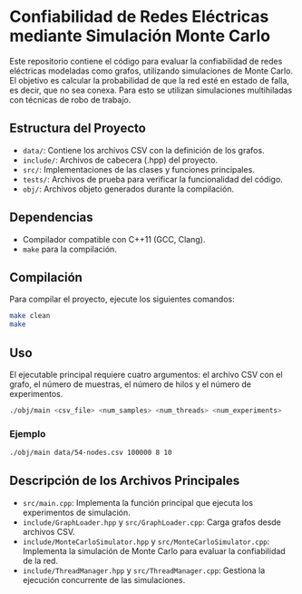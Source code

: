 # Confiabilidad de Redes Eléctricas mediante Simulación Monte Carlo

Este repositorio contiene el código para evaluar la confiabilidad de redes eléctricas modeladas como grafos, utilizando simulaciones de Monte Carlo. El objetivo es calcular la probabilidad de que la red esté en estado de falla, es decir, que no sea conexa. Para esto se utilizan simulaciones multihiladas con técnicas de robo de trabajo.

## Estructura del Proyecto

- `data/`: Contiene los archivos CSV con la definición de los grafos.
- `include/`: Archivos de cabecera (.hpp) del proyecto.
- `src/`: Implementaciones de las clases y funciones principales.
- `tests/`: Archivos de prueba para verificar la funcionalidad del código.
- `obj/`: Archivos objeto generados durante la compilación.

## Dependencias

- Compilador compatible con C++11 (GCC, Clang).
- `make` para la compilación.

## Compilación

Para compilar el proyecto, ejecute los siguientes comandos:

```sh
make clean
make
```

## Uso
El ejecutable principal requiere cuatro argumentos: el archivo CSV con el grafo, el número de muestras, el número de hilos y el número de experimentos.

```sh
./obj/main <csv_file> <num_samples> <num_threads> <num_experiments>
```

### Ejemplo

```sh
./obj/main data/54-nodes.csv 100000 8 10
```

## Descripción de los Archivos Principales
- `src/main.cpp`: Implementa la función principal que ejecuta los experimentos de simulación.
- `include/GraphLoader.hpp` y `src/GraphLoader.cpp`: Carga grafos desde archivos CSV.
- `include/MonteCarloSimulator.hpp` y `src/MonteCarloSimulator.cpp`: Implementa la simulación de Monte Carlo para evaluar la confiabilidad de la red.
- `include/ThreadManager.hpp` y `src/ThreadManager.cpp`: Gestiona la ejecución concurrente de las simulaciones.
